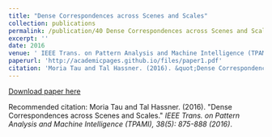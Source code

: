 ```yaml
---
title: "Dense Correspondences across Scenes and Scales"
collection: publications
permalink: /publication/40 Dense Correspondences across Scenes and Scales
excerpt: ''
date: 2016
venue: ' IEEE Trans. on Pattern Analysis and Machine Intelligence (TPAMI), 38(5): 875-888 (2016)'
paperurl: 'http://academicpages.github.io/files/paper1.pdf'
citation: 'Moria Tau and Tal Hassner. (2016). &quot;Dense Correspondences across Scenes and Scales.&quot; <i> IEEE Trans. on Pattern Analysis and Machine Intelligence (TPAMI), 38(5): 875-888 (2016)</i>.'
---
```


[Download paper here](http://academicpages.github.io/files/paper1.pdf)

Recommended citation: Moria Tau and Tal Hassner. (2016). "Dense Correspondences across Scenes and Scales." <i> IEEE Trans. on Pattern Analysis and Machine Intelligence (TPAMI), 38(5): 875-888 (2016)</i>. 
